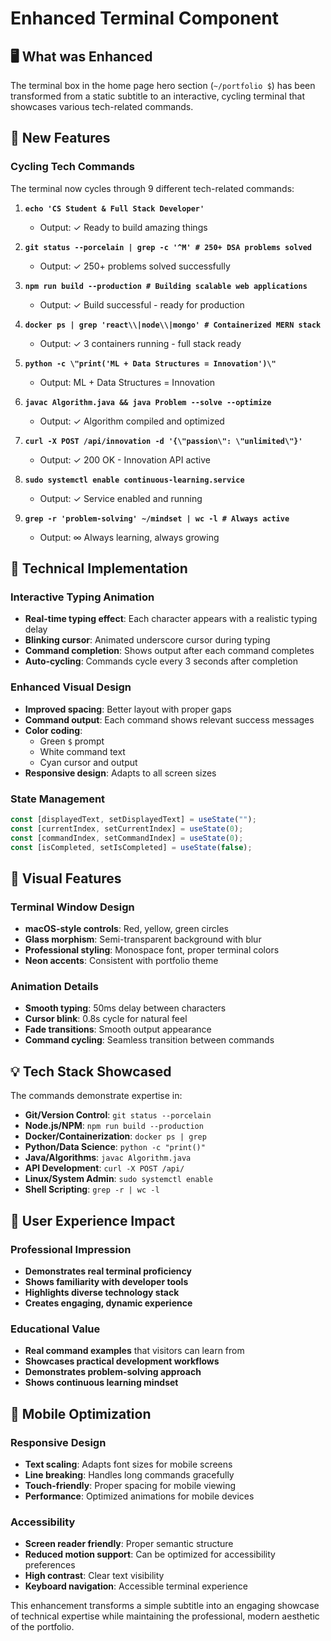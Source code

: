 # Enhanced Terminal Component

## 🖥️ What was Enhanced

The terminal box in the home page hero section (`~/portfolio $`) has been transformed from a static subtitle to an interactive, cycling terminal that showcases various tech-related commands.

## 🚀 New Features

### Cycling Tech Commands
The terminal now cycles through 9 different tech-related commands:

1. **`echo 'CS Student & Full Stack Developer'`**
   - Output: ✓ Ready to build amazing things

2. **`git status --porcelain | grep -c '^M' # 250+ DSA problems solved`**
   - Output: ✓ 250+ problems solved successfully

3. **`npm run build --production # Building scalable web applications`**
   - Output: ✓ Build successful - ready for production

4. **`docker ps | grep 'react\\|node\\|mongo' # Containerized MERN stack`**
   - Output: ✓ 3 containers running - full stack ready

5. **`python -c \"print('ML + Data Structures = Innovation')\"`**
   - Output: ML + Data Structures = Innovation

6. **`javac Algorithm.java && java Problem --solve --optimize`**
   - Output: ✓ Algorithm compiled and optimized

7. **`curl -X POST /api/innovation -d '{\"passion\": \"unlimited\"}'`**
   - Output: ✓ 200 OK - Innovation API active

8. **`sudo systemctl enable continuous-learning.service`**
   - Output: ✓ Service enabled and running

9. **`grep -r 'problem-solving' ~/mindset | wc -l # Always active`**
   - Output: ∞ Always learning, always growing

## 🎯 Technical Implementation

### Interactive Typing Animation
- **Real-time typing effect**: Each character appears with a realistic typing delay
- **Blinking cursor**: Animated underscore cursor during typing
- **Command completion**: Shows output after each command completes
- **Auto-cycling**: Commands cycle every 3 seconds after completion

### Enhanced Visual Design
- **Improved spacing**: Better layout with proper gaps
- **Command output**: Each command shows relevant success messages
- **Color coding**: 
  - Green `$` prompt
  - White command text
  - Cyan cursor and output
- **Responsive design**: Adapts to all screen sizes

### State Management
```typescript
const [displayedText, setDisplayedText] = useState("");
const [currentIndex, setCurrentIndex] = useState(0);
const [commandIndex, setCommandIndex] = useState(0);
const [isCompleted, setIsCompleted] = useState(false);
```

## 🎨 Visual Features

### Terminal Window Design
- **macOS-style controls**: Red, yellow, green circles
- **Glass morphism**: Semi-transparent background with blur
- **Professional styling**: Monospace font, proper terminal colors
- **Neon accents**: Consistent with portfolio theme

### Animation Details
- **Smooth typing**: 50ms delay between characters
- **Cursor blink**: 0.8s cycle for natural feel
- **Fade transitions**: Smooth output appearance
- **Command cycling**: Seamless transition between commands

## 💡 Tech Stack Showcased

The commands demonstrate expertise in:
- **Git/Version Control**: `git status --porcelain`
- **Node.js/NPM**: `npm run build --production`
- **Docker/Containerization**: `docker ps | grep`
- **Python/Data Science**: `python -c "print()"`
- **Java/Algorithms**: `javac Algorithm.java`
- **API Development**: `curl -X POST /api/`
- **Linux/System Admin**: `sudo systemctl enable`
- **Shell Scripting**: `grep -r | wc -l`

## 🎯 User Experience Impact

### Professional Impression
- **Demonstrates real terminal proficiency**
- **Shows familiarity with developer tools**
- **Highlights diverse technology stack**
- **Creates engaging, dynamic experience**

### Educational Value
- **Real command examples** that visitors can learn from
- **Showcases practical development workflows**
- **Demonstrates problem-solving approach**
- **Shows continuous learning mindset**

## 📱 Mobile Optimization

### Responsive Design
- **Text scaling**: Adapts font sizes for mobile screens
- **Line breaking**: Handles long commands gracefully
- **Touch-friendly**: Proper spacing for mobile viewing
- **Performance**: Optimized animations for mobile devices

### Accessibility
- **Screen reader friendly**: Proper semantic structure
- **Reduced motion support**: Can be optimized for accessibility preferences
- **High contrast**: Clear text visibility
- **Keyboard navigation**: Accessible terminal experience

This enhancement transforms a simple subtitle into an engaging showcase of technical expertise while maintaining the professional, modern aesthetic of the portfolio.
